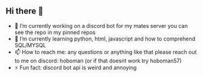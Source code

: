 ## Hi there 👋

<!--**Hoboman57/Hoboman57** is a ✨ _special_ ✨ repository because its `README.md` (this file) appears on your GitHub profile. -->

- 🔭 I’m currently working on a discord bot for my mates server you can see the repo in my pinned repos
- 🌱 I’m currently learning python, html, javascript and how to comprehend SQL/MYSQL
- 📫 How to reach me: any questions or anything like that please reach out to me on discord: hoboman (or if that doesnt work try hoboman57)
- ⚡ Fun fact: discord bot api is weird and annoying
